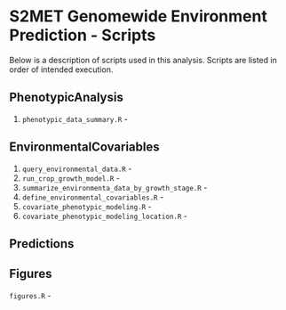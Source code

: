 
<!-- README.md is generated from README.Rmd. Please edit that file -->

# S2MET Genomewide Environment Prediction - Scripts

Below is a description of scripts used in this analysis. Scripts are
listed in order of intended execution.

## PhenotypicAnalysis

1.  `phenotypic_data_summary.R` -

## EnvironmentalCovariables

1.  `query_environmental_data.R` -
2.  `run_crop_growth_model.R` -
3.  `summarize_environmenta_data_by_growth_stage.R` -
4.  `define_environmental_covariables.R` -
5.  `covariate_phenotypic_modeling.R` -
6.  `covariate_phenotypic_modeling_location.R` -

## Predictions

## Figures

`figures.R` -
